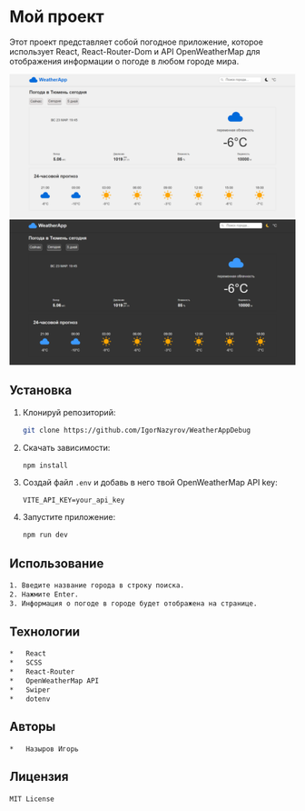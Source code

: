 # Мой проект

Этот проект представляет собой погодное приложение, которое использует React, React-Router-Dom и API OpenWeatherMap для отображения информации о погоде в любом городе мира.

![Скриншот светлой темы](public/Дизайн%20светлая%20тема.png)
![Скриншот тёмной темы](public/Дизайн%20тёмная%20тема.png)

## Установка

1.  Клонируй репозиторий:

    ```bash
    git clone https://github.com/IgorNazyrov/WeatherAppDebug
    ```
2.  Скачать зависимости:

    ```bash
    npm install
    ```
3.  Создай файл `.env` и добавь в него твой OpenWeatherMap API key:

    ```
    VITE_API_KEY=your_api_key
    ```
4.  Запустите приложение:

    ```bash
    npm run dev
    ```

## Использование

    1. Введите название города в строку поиска.
    2. Нажмите Enter.
    3. Информация о погоде в городе будет отображена на странице.

## Технологии

    *   React
    *   SCSS
    *   React-Router
    *   OpenWeatherMap API
    *   Swiper
    *   dotenv

## Авторы

    *   Назыров Игорь

## Лицензия 

    MIT License